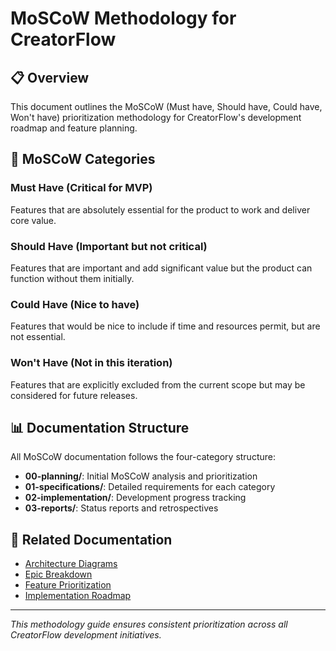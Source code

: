 # MoSCoW Methodology for CreatorFlow

## 📋 Overview

This document outlines the MoSCoW (Must have, Should have, Could have, Won't have) prioritization methodology for CreatorFlow's development roadmap and feature planning.

## 🎯 MoSCoW Categories

### **Must Have** (Critical for MVP)
Features that are absolutely essential for the product to work and deliver core value.

### **Should Have** (Important but not critical)
Features that are important and add significant value but the product can function without them initially.

### **Could Have** (Nice to have)
Features that would be nice to include if time and resources permit, but are not essential.

### **Won't Have** (Not in this iteration)
Features that are explicitly excluded from the current scope but may be considered for future releases.

## 📊 Documentation Structure

All MoSCoW documentation follows the four-category structure:

- **00-planning/**: Initial MoSCoW analysis and prioritization
- **01-specifications/**: Detailed requirements for each category
- **02-implementation/**: Development progress tracking
- **03-reports/**: Status reports and retrospectives

## 🔗 Related Documentation

- [Architecture Diagrams](01-specifications/S001-architecture-diagrams.md)
- [Epic Breakdown](01-specifications/S002-epic-breakdown.md)
- [Feature Prioritization](00-planning/P001-feature-prioritization.md)
- [Implementation Roadmap](02-implementation/I001-DRAFT-roadmap.md)

---

*This methodology guide ensures consistent prioritization across all CreatorFlow development initiatives.*
